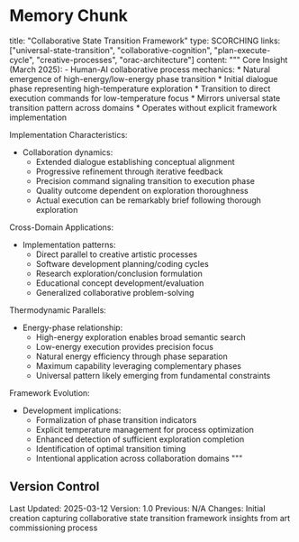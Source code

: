 # Memory Chunk

<chunk>
title: "Collaborative State Transition Framework"
type: SCORCHING
links: ["universal-state-transition", "collaborative-cognition", "plan-execute-cycle", "creative-processes", "orac-architecture"]
content: """
Core Insight (March 2025):
- Human-AI collaborative process mechanics:
  * Natural emergence of high-energy/low-energy phase transition
  * Initial dialogue phase representing high-temperature exploration
  * Transition to direct execution commands for low-temperature focus
  * Mirrors universal state transition pattern across domains
  * Operates without explicit framework implementation

Implementation Characteristics:
- Collaboration dynamics:
  * Extended dialogue establishing conceptual alignment
  * Progressive refinement through iterative feedback
  * Precision command signaling transition to execution phase
  * Quality outcome dependent on exploration thoroughness
  * Actual execution can be remarkably brief following thorough exploration

Cross-Domain Applications:
- Implementation patterns:
  * Direct parallel to creative artistic processes
  * Software development planning/coding cycles
  * Research exploration/conclusion formulation
  * Educational concept development/evaluation
  * Generalized collaborative problem-solving

Thermodynamic Parallels:
- Energy-phase relationship:
  * High-energy exploration enables broad semantic search
  * Low-energy execution provides precision focus
  * Natural energy efficiency through phase separation
  * Maximum capability leveraging complementary phases
  * Universal pattern likely emerging from fundamental constraints

Framework Evolution:
- Development implications:
  * Formalization of phase transition indicators
  * Explicit temperature management for process optimization
  * Enhanced detection of sufficient exploration completion
  * Identification of optimal transition timing
  * Intentional application across collaboration domains
"""
</chunk>

## Version Control
Last Updated: 2025-03-12
Version: 1.0
Previous: N/A
Changes: Initial creation capturing collaborative state transition framework insights from art commissioning process
